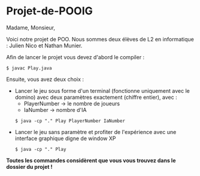 # Projet-de-POOIG

Madame, Monsieur,

Voici notre projet de POO. Nous sommes deux élèves de L2 en informatique : Julien Nico et Nathan Munier.

Afin de lancer le projet vous devez d'abord le compiler : 
```
$ javac Play.java
```
Ensuite, vous avez deux choix :
- Lancer le jeu sous forme d'un terminal (fonctionne uniquement avec le domino) avec deux paramètres exactement (chiffre entier), avec : 
  - PlayerNumber → le nombre de joueurs 
  - IaNumber → nombre d'IA
  ```
  $ java -cp "." Play PlayerNumber IaNumber
  ```
- Lancer le jeu sans paramètre et profiter de l'expérience avec une interface graphique digne de window XP
  ```
  $ java -cp "." Play
    ```

**Toutes les commandes considèrent que vous vous trouvez dans le dossier du projet !**